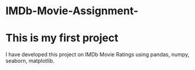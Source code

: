 # IMDb-Movie-Assignment-
# This is my first project
I have developed this project on IMDb Movie Ratings using pandas, numpy, seaborn, matplotlib.
